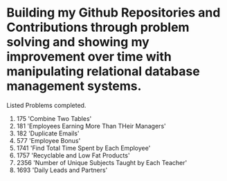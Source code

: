 # Building my Github Repositories and Contributions through problem solving and showing my improvement over time with manipulating relational database management systems.
Listed Problems completed. 
  1. 175 'Combine Two Tables'
  2. 181 'Employees Earning More Than THeir Managers'
  3. 182 'Duplicate Emails'
  4. 577 'Employee Bonus'
  5. 1741 'Find Total Time Spent by Each Employee'
  6. 1757 'Recyclable and Low Fat Products'
  7. 2356 'Number of Unique Subjects Taught by Each Teacher'
  8. 1693 'Daily Leads and Partners'
